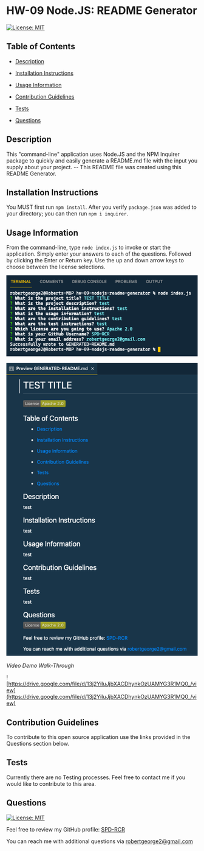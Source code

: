 # HW-09 Node.JS: README Generator

[![License: MIT](https://img.shields.io/badge/License-MIT-yellow.svg)](https://opensource.org/licenses/MIT)

## Table of Contents

- [Description](#Description)

- [Installation Instructions](#Installation-Instructions)

- [Usage Information](#Usage-Information)

- [Contribution Guidelines](#Contribution-Guidelines)

- [Tests](#Tests)

- [Questions](#Questions)

## Description

This "command-line" application uses Node.JS and the NPM Inquirer package to quickly and easily generate a README.md file with the input you supply about your project. -- This README file was created using this README Generator.

## Installation Instructions

You MUST first run `npm install`. After you verify `package.json` was added to your directory; you can then run `npm i inquirer`.

## Usage Information

From the command-line, type `node index.js` to invoke or start the application. Simply enter your answers to each of the questions. Followed by clicking the Enter or Return key. Use the up and down arrow keys to choose between the license selections.

![Terminal screencap](./assets/images/README-generator-terminal-screencap.png)

![Preview of a Genereated README](./assets/images/Preview-GENERATED-README.png)

_Video Demo Walk-Through_

<!-- ![Video Demo Walk-through](./ assets/images/09-hw-README-Generator.mp4) -->

![https://drive.google.com/file/d/13j2YiIuJjbXACDhynkOzUAMYG3R1MQ0_/view](https://drive.google.com/file/d/13j2YiIuJjbXACDhynkOzUAMYG3R1MQ0_/view)

## Contribution Guidelines

To contribute to this open source application use the links provided in the Questions section below.

## Tests

Currently there are no Testing processes. Feel free to contact me if you would like to contribute to this area.

## Questions

[![License: MIT](https://img.shields.io/badge/License-MIT-yellow.svg)](https://opensource.org/licenses/MIT)

Feel free to review my GitHub profile: [SPD-RCR](https://github.com/SPD-RCR/)

You can reach me with additional questions via [robertgeorge2@gmail.com](mailto:robertgeorge2@gmail.com)
